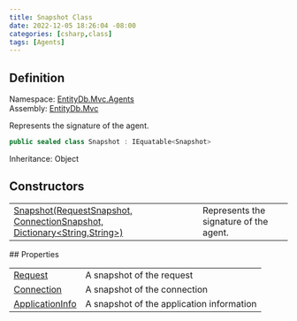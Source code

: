```yaml
---
title: Snapshot Class
date: 2022-12-05 18:26:04 -08:00
categories: [csharp,class]
tags: [Agents]
---
```


## Definition
Namespace: <a href='/posts/csharp.namespace.entitydb.mvc.agents/'>EntityDb.Mvc.Agents</a><br />
Assembly: <a href='/posts/csharp.assembly.entitydb.mvc/'>EntityDb.Mvc</a><br />

Represents the signature of the agent.

```cs
public sealed class Snapshot : IEquatable<Snapshot>
```
Inheritance: Object
## Constructors
<table><tr><td><!--/posts/csharp.notimplemented.entitydb.mvc.agents.httpcontextagentsignature+snapshot-.ctor#.../--><a href='#'>Snapshot(RequestSnapshot, ConnectionSnapshot, Dictionary&lt;String,String&gt;)</a></td><td>
Represents the signature of the agent.
</td></tr></table>
## Properties
<table><tr><td><!--/posts/csharp.notimplemented.entitydb.mvc.agents.httpcontextagentsignature+snapshot.request/--><a href='#'>Request</a></td><td>A snapshot of the request</td></tr><tr><td><!--/posts/csharp.notimplemented.entitydb.mvc.agents.httpcontextagentsignature+snapshot.connection/--><a href='#'>Connection</a></td><td>A snapshot of the connection</td></tr><tr><td><!--/posts/csharp.notimplemented.entitydb.mvc.agents.httpcontextagentsignature+snapshot.applicationinfo/--><a href='#'>ApplicationInfo</a></td><td>A snapshot of the application information</td></tr></table>
